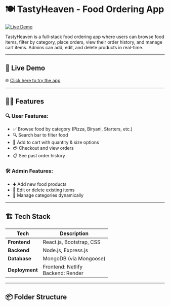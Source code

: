 # 🍽️ TastyHeaven - Food Ordering App

[![Live Demo](https://img.shields.io/badge/Live-Demo-green?style=for-the-badge&logo=netlify)](https://tastyheaven4.netlify.app/)

TastyHeaven is a full-stack food ordering app where users can browse food items, filter by category, place orders, view their order history, and manage cart items. Admins can add, edit, and delete products in real-time.

---

## 🔗 Live Demo
🌐 [Click here to try the app](https://tastyheaven4.netlify.app)

---

## 🧑‍🍳 Features

### 🔍 User Features:
- ✅ Browse food by category (Pizza, Biryani, Starters, etc.)
- 🔍 Search bar to filter food
- 🛒 Add to cart with quantity & size options
- 💳 Checkout and view orders
- 📋 See past order history

### 🛠️ Admin Features:
- ➕ Add new food products
- 📝 Edit or delete existing items
- 📂 Manage categories dynamically

---

## 🏗️ Tech Stack

| Tech            | Description                        |
|----------------|------------------------------------|
| **Frontend**   | React.js, Bootstrap, CSS           |
| **Backend**    | Node.js, Express.js                |
| **Database**   | MongoDB (via Mongoose)             |
| **Deployment** | Frontend: Netlify <br> Backend: Render |

---

## 📦 Folder Structure

